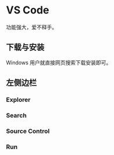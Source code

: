 # VS Code

功能强大，爱不释手。

## 下载与安装

Windows 用户就直接网页搜索下载安装即可。

## 左侧边栏

### Explorer

### Search

### Source Control

### Run